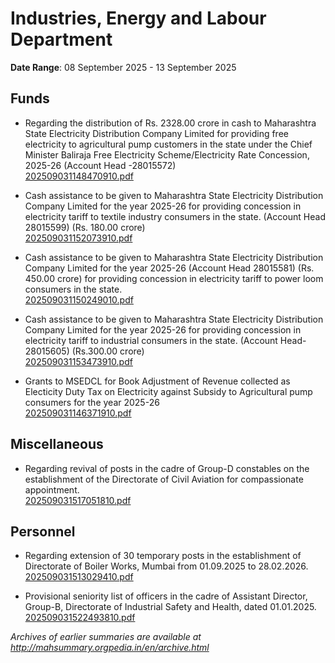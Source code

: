 # Industries, Energy and Labour Department

**Date Range**: 08 September 2025 - 13 September 2025


## Funds
- Regarding the distribution of Rs. 2328.00 crore in cash to Maharashtra State Electricity Distribution Company Limited for providing free electricity to agricultural pump customers in the state under the Chief Minister Baliraja Free Electricity Scheme/Electricity Rate Concession, 2025-26 (Account Head -28015572)\
  [202509031148470910.pdf](https://gr.maharashtra.gov.in/Site/Upload/Government%20Resolutions/English/202509031148470910.pdf)

- Cash assistance to be given to Maharashtra State Electricity Distribution Company Limited for the year 2025-26 for providing concession in electricity tariff to textile industry consumers in the state. (Account Head 28015599) (Rs. 180.00 crore)\
  [202509031152073910.pdf](https://gr.maharashtra.gov.in/Site/Upload/Government%20Resolutions/English/202509031152073910.pdf)

- Cash assistance to be given to Maharashtra State Electricity Distribution Company Limited for the year 2025-26 (Account Head 28015581) (Rs. 450.00 crore) for providing concession in electricity tariff to power loom consumers in the state.\
  [202509031150249010.pdf](https://gr.maharashtra.gov.in/Site/Upload/Government%20Resolutions/English/202509031150249010.pdf)

- Cash assistance to be given to Maharashtra State Electricity Distribution Company Limited for the year 2025-26 for providing concession in electricity tariff to industrial consumers in the state. (Account Head-28015605) (Rs.300.00 crore)\
  [202509031153473910.pdf](https://gr.maharashtra.gov.in/Site/Upload/Government%20Resolutions/English/202509031153473910.pdf)

- Grants to MSEDCL for Book Adjustment of Revenue collected as Electicity Duty  Tax on Electricity against Subsidy to Agricultural pump consumers for the year 2025-26\
  [202509031146371910.pdf](https://gr.maharashtra.gov.in/Site/Upload/Government%20Resolutions/English/202509031146371910.pdf)

## Miscellaneous
- Regarding revival of posts in the cadre of Group-D constables on the establishment of the Directorate of Civil Aviation for compassionate appointment.\
  [202509031517051810.pdf](https://gr.maharashtra.gov.in/Site/Upload/Government%20Resolutions/English/202509031517051810.pdf)

## Personnel
- Regarding extension of 30 temporary posts in the establishment of Directorate of Boiler Works, Mumbai from 01.09.2025 to 28.02.2026.\
  [202509031513029410.pdf](https://gr.maharashtra.gov.in/Site/Upload/Government%20Resolutions/English/202509031513029410.pdf)

- Provisional seniority list of officers in the cadre of Assistant Director, Group-B, Directorate of Industrial Safety and Health, dated 01.01.2025.\
  [202509031522493810.pdf](https://gr.maharashtra.gov.in/Site/Upload/Government%20Resolutions/English/202509031522493810.pdf)


*Archives of earlier summaries are available at http://mahsummary.orgpedia.in/en/archive.html*